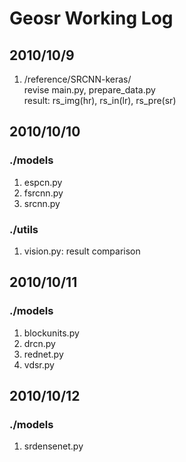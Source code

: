 # Geosr Working Log
## 2010/10/9
1. /reference/SRCNN-keras/  
revise main.py, prepare_data.py  
result: rs_img(hr), rs_in(lr), rs_pre(sr)

## 2010/10/10
### ./models
1. espcn.py  
2. fsrcnn.py  
3. srcnn.py
### ./utils
1. vision.py: result comparison

## 2010/10/11
### ./models
1. blockunits.py
2. drcn.py
3. rednet.py
4. vdsr.py

## 2010/10/12
### ./models
1. srdensenet.py

